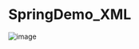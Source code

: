 # SpringDemo_XML
![image](https://user-images.githubusercontent.com/64383152/182649508-4684ca9e-9475-4829-9bee-3112022ddd15.png)
